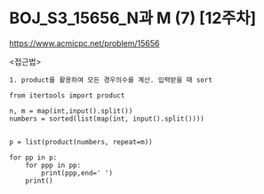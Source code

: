 # BOJ_S3_15656_N과 M (7) [12주차]
https://www.acmicpc.net/problem/15656

<접근법>
``` 
1. product를 활용하여 모든 경우의수를 계산. 입력받을 때 sort
```

```
from itertools import product

n, m = map(int,input().split())
numbers = sorted(list(map(int, input().split())))


p = list(product(numbers, repeat=m))

for pp in p:
    for ppp in pp:
        print(ppp,end=' ')
    print()
```